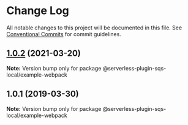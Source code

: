 # Change Log

All notable changes to this project will be documented in this file.
See [Conventional Commits](https://conventionalcommits.org) for commit guidelines.

## [1.0.2](https://github.com/kobanyan/serverless-plugin-sqs-local/compare/@serverless-plugin-sqs-local/example-webpack@1.0.1...@serverless-plugin-sqs-local/example-webpack@1.0.2) (2021-03-20)

**Note:** Version bump only for package @serverless-plugin-sqs-local/example-webpack





## 1.0.1 (2019-03-30)

**Note:** Version bump only for package @serverless-plugin-sqs-local/example-webpack
